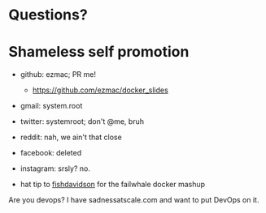 


# Questions?



# Shameless self promotion
 - github: ezmac; PR me!
   - https://github.com/ezmac/docker_slides
 - gmail: system.root
 - twitter: systemroot; don't @me, bruh
 - reddit: nah, we ain't that close
 - facebook: deleted
 - instagram: srsly? no.

 - hat tip to [fishdavidson](https://fishdavidson.com) for the failwhale docker mashup

Are you devops? I have sadnessatscale.com and want to put DevOps on it.
